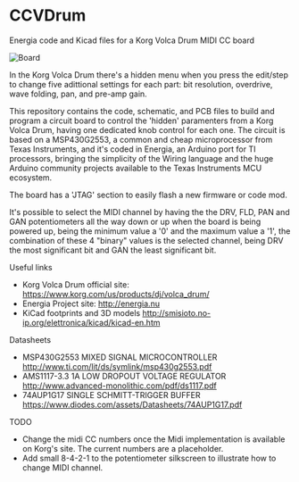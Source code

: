 # CCVDrum
Energia code and Kicad files for a Korg Volca Drum MIDI CC board

![Board](https://i.imgur.com/yiM4Lcg.jpg)

In the Korg Volca Drum there's a hidden menu when you press the edit/step to 
change five adittional settings for each part: bit resolution, overdrive, wave 
folding, pan, and pre-amp gain.

This repository contains the code, schematic, and PCB files to build and 
program a circuit board to control the 'hidden' paramenters from a Korg Volca 
Drum, having one dedicated knob control for each one. The circuit is based on
a MSP430G2553, a common and cheap microprocessor from Texas Instruments, and
it's coded in Energia, an Arduino port for TI processors, bringing the 
simplicity of the Wiring language and the huge Arduino community projects 
available to the Texas Instruments MCU ecosystem.

The board has a 'JTAG' section to easily flash a new firmware or code mod.

It's possible to select the MIDI channel by having the the DRV, FLD, PAN and 
GAN potentiometers all the way down or up when the board is being powered up, 
being the minimum value a '0' and the maximum value a '1', the combination of 
these 4 "binary" values is the selected channel, being DRV the most 
significant bit and GAN the least significant bit.

Useful links

 * Korg Volca Drum official site: https://www.korg.com/us/products/dj/volca_drum/
 * Energia Project site: http://energia.nu
 * KiCad footprints and 3D models http://smisioto.no-ip.org/elettronica/kicad/kicad-en.htm

Datasheets

 * MSP430G2553 MIXED SIGNAL MICROCONTROLLER http://www.ti.com/lit/ds/symlink/msp430g2553.pdf
 * AMS1117-3.3 1A LOW DROPOUT VOLTAGE REGULATOR http://www.advanced-monolithic.com/pdf/ds1117.pdf
 * 74AUP1G17 SINGLE SCHMITT-TRIGGER BUFFER https://www.diodes.com/assets/Datasheets/74AUP1G17.pdf

TODO

 * Change the midi CC numbers once the Midi implementation is available on 
 Korg's site. The current numbers are a placeholder.
  * Add small 8-4-2-1 to the potentiometer silkscreen to illustrate how to 
  change MIDI channel.

